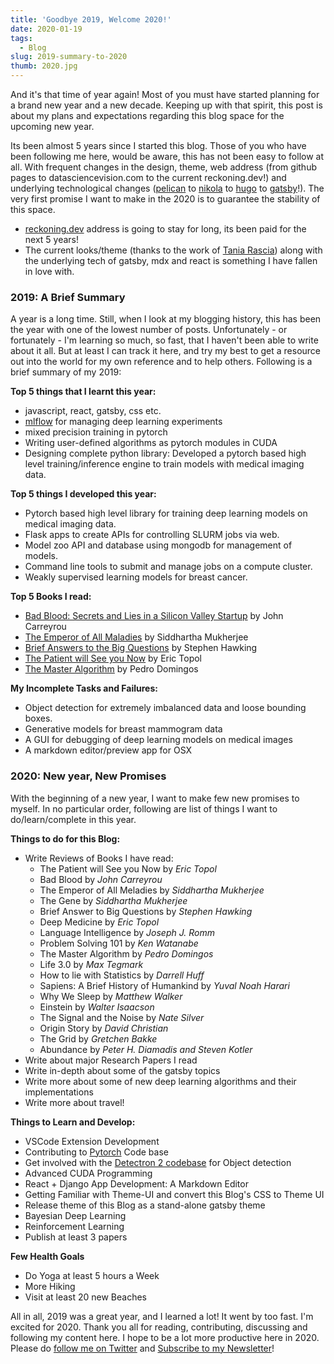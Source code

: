 ```yaml
---
title: 'Goodbye 2019, Welcome 2020!'
date: 2020-01-19
tags:
  - Blog
slug: 2019-summary-to-2020
thumb: 2020.jpg
---
```


And it's that time of year again! Most of you must have started planning for a brand new year and a
new decade. Keeping up with that spirit, this post is about my plans and expectations regarding
this blog space for the upcoming new year.

Its been almost 5 years since I started this blog. Those of you who have been following me here,
would be aware, this has not been easy to follow at all. With frequent changes in the design,
theme, web address (from github pages to datasciencevision.com to the current reckoning.dev!) and
underlying technological changes ([pelican](https://blog.getpelican.com/) to
[nikola](https://getnikola.com/) to [hugo](https://gohugo.io/) to
[gatsby](https://www.gatsbyjs.org/)!). The very first promise I want to make in the 2020 is to
guarantee the stability of this space.

- [reckoning.dev](https://reckoning.dev/) address is going to stay for long, its been paid for the
  next 5 years!
- The current looks/theme (thanks to the work of [Tania Rascia](https://www.taniarascia.com/))
  along with the underlying tech of gatsby, mdx and react is something I have fallen in love with.

### 2019: A Brief Summary

A year is a long time. Still, when I look at my blogging history, this has been the year with one
of the lowest number of posts. Unfortunately - or fortunately - I'm learning so much, so fast, that
I haven't been able to write about it all. But at least I can track it here, and try my best to get
a resource out into the world for my own reference and to help others. Following is a brief summary
of my 2019:

**Top 5 things that I learnt this year:**

- javascript, react, gatsby, css etc.
- [mlflow](https://mlflow.org/) for managing deep learning experiments
- mixed precision training in pytorch
- Writing user-defined algorithms as pytorch modules in CUDA
- Designing complete python library: Developed a pytorch based high level training/inference engine
  to train models with medical imaging data.

**Top 5 things I developed this year:**

- Pytorch based high level library for training deep learning models on medical imaging data.
- Flask apps to create APIs for controlling SLURM jobs via web.
- Model zoo API and database using mongodb for management of models.
- Command line tools to submit and manage jobs on a compute cluster.
- Weakly supervised learning models for breast cancer.

**Top 5 Books I read:**

- [Bad Blood: Secrets and Lies in a Silicon Valley Startup](https://en.wikipedia.org/wiki/Bad_Blood:_Secrets_and_Lies_in_a_Silicon_Valley_Startup)
  by John Carreyrou
- [The Emperor of All Maladies](https://en.wikipedia.org/wiki/The_Emperor_of_All_Maladies) by
  Siddhartha Mukherjee
- [Brief Answers to the Big Questions](https://en.wikipedia.org/wiki/Brief_Answers_to_the_Big_Questions)
  by Stephen Hawking
- [The Patient will See you Now](https://www.amazon.com/Patient-Will-See-You-Now/dp/0465040020) by
  Eric Topol
- [The Master Algorithm](https://en.wikipedia.org/wiki/The_Master_Algorithm) by Pedro Domingos

**My Incomplete Tasks and Failures:**

- Object detection for extremely imbalanced data and loose bounding boxes.
- Generative models for breast mammogram data
- A GUI for debugging of deep learning models on medical images
- A markdown editor/preview app for OSX

### 2020: New year, New Promises

With the beginning of a new year, I want to make few new promises to myself. In no particular
order, following are list of things I want to do/learn/complete in this year.

**Things to do for this Blog:**

- Write Reviews of Books I have read:
  - The Patient will See you Now by _Eric Topol_
  - Bad Blood by _John Carreyrou_
  - The Emperor of All Meladies by _Siddhartha Mukherjee_
  - The Gene by _Siddhartha Mukherjee_
  - Brief Answer to Big Questions by _Stephen Hawking_
  - Deep Medicine by _Eric Topol_
  - Language Intelligence by _Joseph J. Romm_
  - Problem Solving 101 by _Ken Watanabe_
  - The Master Algorithm by _Pedro Domingos_
  - Life 3.0 by _Max Tegmark_
  - How to lie with Statistics by _Darrell Huff_
  - Sapiens: A Brief History of Humankind by _Yuval Noah Harari_
  - Why We Sleep by _Matthew Walker_
  - Einstein by _Walter Isaacson_
  - The Signal and the Noise by _Nate Silver_
  - Origin Story by _David Christian_
  - The Grid by _Gretchen Bakke_
  - Abundance by _Peter H. Diamadis and Steven Kotler_
- Write about major Research Papers I read
- Write in-depth about some of the gatsby topics
- Write more about some of new deep learning algorithms and their implementations
- Write more about travel!

**Things to Learn and Develop:**

- VSCode Extension Development
- Contributing to [Pytorch](https://github.com/pytorch/pytorch) Code base
- Get involved with the [Detectron 2 codebase](https://github.com/facebookresearch/detectron2) for
  Object detection
- Advanced CUDA Programming
- React + Django App Development: A Markdown Editor
- Getting Familiar with Theme-UI and convert this Blog's CSS to Theme UI
- Release theme of this Blog as a stand-alone gatsby theme
- Bayesian Deep Learning
- Reinforcement Learning
- Publish at least 3 papers

**Few Health Goals**

- Do Yoga at least 5 hours a Week
- More Hiking
- Visit at least 20 new Beaches

All in all, 2019 was a great year, and I learned a lot! It went by too fast. I'm excited for 2020.
Thank you all for reading, contributing, discussing and following my content here. I hope to be a
lot more productive here in 2020. Please do
[follow me on Twitter](https://twitter.com/reckoningdev) and
[Subscribe to my Newsletter](/mailinglist)!
